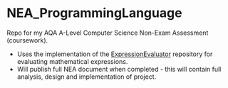 # NEA_ProgrammingLanguage
Repo for my AQA A-Level Computer Science Non-Exam Assessment (coursework).

- Uses the implementation of the [ExpressionEvaluator](https://github.com/TorinFelton/ExpressionEvaluator) repository for evaluating mathematical expressions.
- Will publish full NEA document when completed - this will contain full analysis, design and implementation of project.
